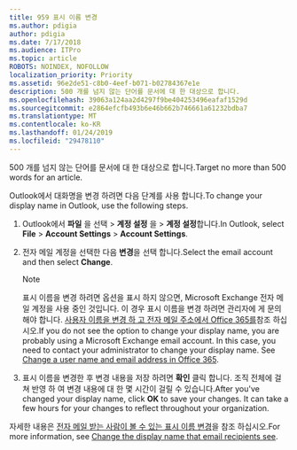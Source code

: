 ```yaml
---
title: 959 표시 이름 변경
ms.author: pdigia
author: pdigia
ms.date: 7/17/2018
ms.audience: ITPro
ms.topic: article
ROBOTS: NOINDEX, NOFOLLOW
localization_priority: Priority
ms.assetid: 96e2de51-c8b0-4eef-b071-b02784367e1e
description: 500 개를 넘지 않는 단어를 문서에 대 한 대상으로 합니다.
ms.openlocfilehash: 39063a124aa2d4297f9be404253496eafaf1529d
ms.sourcegitcommit: e2864efcfb493b6e46b662b746661a61232bdba7
ms.translationtype: MT
ms.contentlocale: ko-KR
ms.lasthandoff: 01/24/2019
ms.locfileid: "29478110"
---
```

<span data-ttu-id="4c2c7-103">500 개를 넘지 않는 단어를 문서에 대 한 대상으로 합니다.</span><span class="sxs-lookup"><span data-stu-id="4c2c7-103">Target no more than 500 words for an article.</span></span>
  
<span data-ttu-id="4c2c7-104">Outlook에서 대화명을 변경 하려면 다음 단계를 사용 합니다.</span><span class="sxs-lookup"><span data-stu-id="4c2c7-104">To change your display name in Outlook, use the following steps.</span></span>
  
1. <span data-ttu-id="4c2c7-105">Outlook에서 **파일** 을 선택 \> **계정 설정** 을 \> **계정 설정**합니다.</span><span class="sxs-lookup"><span data-stu-id="4c2c7-105">In Outlook, select **File** \> **Account Settings** \> **Account Settings**.</span></span>
    
2. <span data-ttu-id="4c2c7-106">전자 메일 계정을 선택한 다음 **변경**을 선택 합니다.</span><span class="sxs-lookup"><span data-stu-id="4c2c7-106">Select the email account and then select **Change**.</span></span>
    
    > [!NOTE]
    > <span data-ttu-id="4c2c7-p101">표시 이름을 변경 하려면 옵션을 표시 하지 않으면, Microsoft Exchange 전자 메일 계정을 사용 중인 것입니다. 이 경우 표시 이름을 변경 하려면 관리자에 게 문의 해야 합니다. [사용자 이름을 변경 하 고 전자 메일 주소에서 Office 365를](https://support.office.com/article/fb5ac074-e203-4e1f-9843-b9d1a3e03297.aspx)참조 하십시오.</span><span class="sxs-lookup"><span data-stu-id="4c2c7-p101">If you do not see the option to change your display name, you are probably using a Microsoft Exchange email account. In this case, you need to contact your administrator to change your display name. See [Change a user name and email address in Office 365](https://support.office.com/article/fb5ac074-e203-4e1f-9843-b9d1a3e03297.aspx).</span></span> 
  
3. <span data-ttu-id="4c2c7-p102">표시 이름을 변경한 후 변경 내용을 저장 하려면 **확인** 클릭 합니다. 조직 전체에 걸쳐 반영 하 여 변경 내용에 대 한 몇 시간이 걸릴 수 있습니다.</span><span class="sxs-lookup"><span data-stu-id="4c2c7-p102">After you've changed your display name, click **OK** to save your changes. It can take a few hours for your changes to reflect throughout your organization.</span></span> 
    
<span data-ttu-id="4c2c7-112">자세한 내용은 [전자 메일 받는 사람이 볼 수 있는 표시 이름 변경](https://support.office.com/article/2b53331a-ba2a-4803-88dc-ac9fe376c8a9.aspx)을 참조 하십시오.</span><span class="sxs-lookup"><span data-stu-id="4c2c7-112">For more information, see [Change the display name that email recipients see](https://support.office.com/article/2b53331a-ba2a-4803-88dc-ac9fe376c8a9.aspx).</span></span>
  

